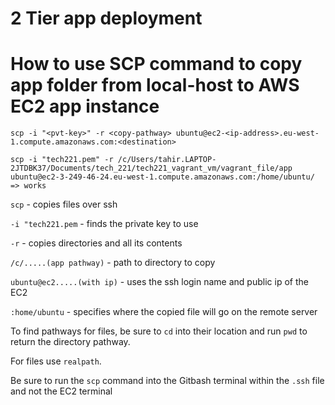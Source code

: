 # 2 Tier app deployment
# How to use SCP command to copy app folder from local-host to AWS EC2 app instance

```
scp -i "<pvt-key>" -r <copy-pathway> ubuntu@ec2-<ip-address>.eu-west-1.compute.amazonaws.com:<destination>
```
```
scp -i "tech221.pem" -r /c/Users/tahir.LAPTOP-2JTDBK37/Documents/tech_221/tech221_vagrant_vm/vagrant_file/app ubuntu@ec2-3-249-46-24.eu-west-1.compute.amazonaws.com:/home/ubuntu/     => works
```

`scp` - copies files over ssh

`-i "tech221.pem` - finds the private key to use

`-r` - copies directories and all its contents

`/c/.....(app pathway)` - path to directory to copy

`ubuntu@ec2.....(with ip)` - uses the ssh login name and public ip of the EC2

`:home/ubuntu` - specifies where the copied file will go on the remote server

To find pathways for files, be sure to `cd` into their location and run `pwd` to return the directory pathway.

For files use `realpath`.

Be sure to run the `scp` command into the Gitbash terminal within the `.ssh` file and not the EC2 terminal



